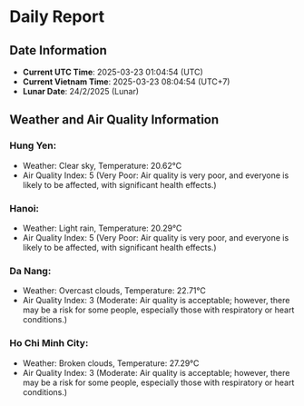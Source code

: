 # Daily Report
## Date Information
- **Current UTC Time**: 2025-03-23 01:04:54 (UTC)
- **Current Vietnam Time**: 2025-03-23 08:04:54 (UTC+7)
- **Lunar Date**: 24/2/2025 (Lunar)

## Weather and Air Quality Information

### Hung Yen:
- Weather: Clear sky, Temperature: 20.62°C
- Air Quality Index: 5 (Very Poor: Air quality is very poor, and everyone is likely to be affected, with significant health effects.)

### Hanoi:
- Weather: Light rain, Temperature: 20.29°C
- Air Quality Index: 5 (Very Poor: Air quality is very poor, and everyone is likely to be affected, with significant health effects.)

### Da Nang:
- Weather: Overcast clouds, Temperature: 22.71°C
- Air Quality Index: 3 (Moderate: Air quality is acceptable; however, there may be a risk for some people, especially those with respiratory or heart conditions.)

### Ho Chi Minh City:
- Weather: Broken clouds, Temperature: 27.29°C
- Air Quality Index: 3 (Moderate: Air quality is acceptable; however, there may be a risk for some people, especially those with respiratory or heart conditions.)
